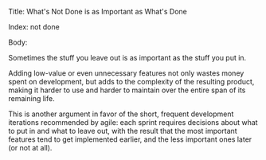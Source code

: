 Title: What's Not Done is as Important as What's Done

Index: not done

Body:

Sometimes the stuff you leave out is as important as the stuff you put in.

Adding low-value or even unnecessary features not only wastes money spent on development, but adds to the complexity of the resulting product, making it harder to use and harder to maintain over the entire span of its remaining life.

This is another argument in favor of the short, frequent development iterations recommended by agile: each sprint requires decisions about what to put in and what to leave out, with the result that the most important features tend to get implemented earlier, and the less important ones later (or not at all).
